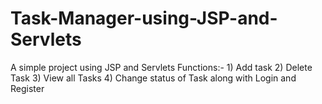 # Task-Manager-using-JSP-and-Servlets

A simple project using JSP and Servlets
Functions:- 1) Add task
            2) Delete Task
            3) View all Tasks
            4) Change status of Task
along with Login and Register
